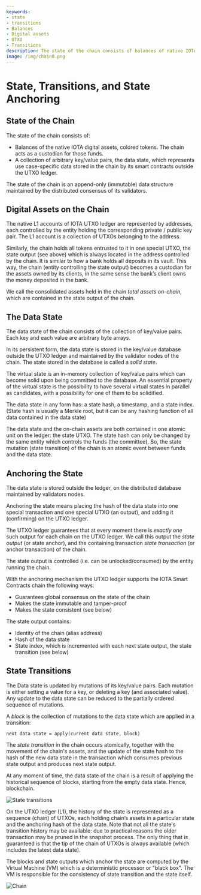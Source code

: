 ```yaml
---
keywords:
- state
- transitions
- Balances
- Digital assets
- UTXO
- Transitions
description: The state of the chain consists of balances of native IOTA digital assets and a collection of key/value pairs which represents use case-specific data stored in the chain by its smart contracts outside the UTXO ledger. 
image: /img/chain0.png
---
```

# State, Transitions, and State Anchoring

## State of the Chain

The state of the chain consists of:

- Balances of the native IOTA digital assets, colored tokens. The chain acts as a custodian for those funds.
- A collection of arbitrary key/value pairs, the data state, which represents use case-specific data stored in the chain by its smart contracts outside the UTXO ledger.

The state of the chain is an append-only (immutable) data structure maintained by the distributed consensus of its validators.

## Digital Assets on the Chain

The native L1 accounts of IOTA UTXO ledger are represented by addresses, each controlled by the entity holding the corresponding private / public key pair. The L1 account is a collection of UTXOs belonging to the address.

Similarly, the chain holds all tokens entrusted to it in one special UTXO, the state output (see above) which is always located in the address controlled by the chain.
It is similar to how a bank holds all deposits in its vault. This way, the chain (entity controlling the state output) becomes a custodian for the assets owned by its clients, in the same sense the bank’s client owns the money deposited in the bank.

We call the consolidated assets held in the chain _total assets on-chain_, which are contained in the state output of the chain.

## The Data State

The data state of the chain consists of the collection of key/value pairs. Each key and each value are arbitrary byte arrays.

In its persistent form, the data state is stored in the key/value database outside the UTXO ledger and maintained by the validator nodes of the chain.
The state stored in the database is called a _solid state_.

The virtual state is an in-memory collection of key/value pairs which can become solid upon being committed to the database. An essential property of the virtual state is the possibility to have several virtual states in parallel as candidates, with a possibility for one of them to be solidified.

The data state in any form has: a state hash, a timestamp, and a state index.
(State hash is usually a Merkle root, but it can be any hashing function of all data contained in the data state)

The data state and the on-chain assets are both contained in one atomic unit on the ledger: the state UTXO. The state hash can only be changed by the same entity which controls the funds (the committee). So, the state mutation (state transition) of the chain is an atomic event between funds and the data state.

## Anchoring the State

The data state is stored outside the ledger, on the distributed database maintained by validators nodes.

Anchoring the state means placing the hash of the data state into one special transaction and one special UTXO (an output), and adding it (confirming) on the UTXO ledger.

The UTXO ledger guarantees that at every moment there is *exactly one* such output for each chain on the UTXO ledger. We call this output the *state output* (or state anchor), and the containing transaction *state transaction* (or anchor transaction) of the chain.

The state output is controlled (i.e. can be unlocked/consumed) by the entity running the chain.

With the anchoring mechanism the UTXO ledger supports the IOTA Smart Contracts chain the following ways:

- Guarantees global consensus on the state of the chain
- Makes the state immutable and tamper-proof
- Makes the state consistent (see below)

The state output contains:

- Identity of the chain (alias address)
- Hash of the data state
- State index, which is incremented with each next state output, the state transition (see below)

## State Transitions

The Data state is updated by mutations of its key/value pairs. Each mutation is either setting a value for a key, or deleting a key (and associated value). Any update to the data state can be reduced to the partially ordered sequence of mutations.

A *block* is the collection of mutations to the data state which are applied in a transition:

```
next data state = apply(current data state, block)
```

The *state transition* in the chain occurs atomically, together with the movement of the chain's assets, and the update of the state hash to the hash of the new data state in the transaction which consumes previous state output and produces next state output.

At any moment of time, the data state of the chain is a result of applying the historical sequence of blocks, starting from the empty data state. Hence, blockchain.

![State transitions](/img/chain0.png)

On the UTXO ledger (L1), the history of the state is represented as a sequence (chain) of UTXOs, each holding chain’s assets in a particular state and the anchoring hash of the data state. Note that not all the state's transition history may be available: due to practical reasons the older transaction may be pruned in the snapshot process. The only thing that is guaranteed is that the tip of the chain of UTXOs is always available (which includes the latest data state).

The blocks and state outputs which anchor the state are computed by the Virtual Machine (VM) which is a deterministic processor or "black box". The VM is responsible for the consistency of state transition and the state itself.

![Chain](/img/chain1.png)
